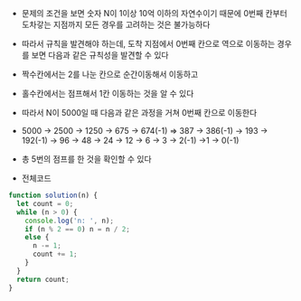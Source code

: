 - 문제의 조건을 보면 숫자 N이 1이상 10억 이하의 자연수이기 때문에 0번째 칸부터 도차갛는 지점까지 모든 경우를 고려하는 것은 불가능하다

- 따라서 규칙을 발견해야 하는데, 도착 지점에서 0번째 칸으로 역으로 이동하는 경우를 보면 다음과 같은 규칙성을 발견할 수 있다

- 짝수칸에서는 2를 나눈 칸으로 순간이동해서 이동하고

- 홀수칸에서는 점프해서 1칸 이동하는 것을 알 수 있다

- 따라서 N이 5000일 때 다음과 같은 과정을 거쳐 0번째 칸으로 이동한다

- 5000 -> 2500 -> 1250 -> 675 -> 674(-1) => 387 -> 386(-1) -> 193 -> 192(-1) -> 96 -> 48 -> 24 -> 12 -> 6 -> 3 -> 2(-1) ->1 -> 0(-1)

- 총 5번의 점프를 한 것을 확인할 수 있다

- 전체코드

```javascript
function solution(n) {
  let count = 0;
  while (n > 0) {
    console.log('n: ', n);
    if (n % 2 == 0) n = n / 2;
    else {
      n -= 1;
      count += 1;
    }
  }
  return count;
}
```
